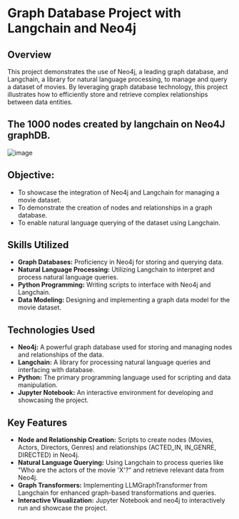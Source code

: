 # Graph Database Project with Langchain and Neo4j

## Overview
This project demonstrates the use of Neo4j, a leading graph database, and Langchain, a library for natural language processing, to manage and query a dataset of movies. By leveraging graph database technology, this project illustrates how to efficiently store and retrieve complex relationships between data entities.

## The 1000 nodes created by langchain on Neo4J graphDB.
![image](https://github.com/user-attachments/assets/6922b10a-0b09-4748-83f1-cdd27f15912b)


## Objective:
- To showcase the integration of Neo4j and Langchain for managing a movie dataset.
- To demonstrate the creation of nodes and relationships in a graph database.
- To enable natural language querying of the dataset using Langchain.

## Skills Utilized
- **Graph Databases:**  Proficiency in Neo4j for storing and querying data.
- **Natural Language Processing:** Utilizing Langchain to interpret and process natural language queries.
- **Python Programming:** Writing scripts to interface with Neo4j and Langchain.
- **Data Modeling:** Designing and implementing a graph data model for the movie dataset.

## Technologies Used
- **Neo4j:** A powerful graph database used for storing and managing nodes and relationships of the data.
- **Langchain:** A library for processing natural language queries and interfacing with database.
- **Python:** The primary programming language used for scripting and data manipulation.
- **Jupyter Notebook:** An interactive environment for developing and showcasing the project.

## Key Features
- **Node and Relationship Creation:** Scripts to create nodes (Movies, Actors, Directors, Genres) and relationships (ACTED_IN, IN_GENRE, DIRECTED) in Neo4j.
- **Natural Language Querying:** Using Langchain to process queries like "Who are the actors of the movie 'X'?" and retrieve relevant data from Neo4j.
- **Graph Transformers:** Implementing LLMGraphTransformer from Langchain for enhanced graph-based transformations and queries.
- **Interactive Visualization:** Jupyter Notebook and neo4j to interactively run and showcase the project.



